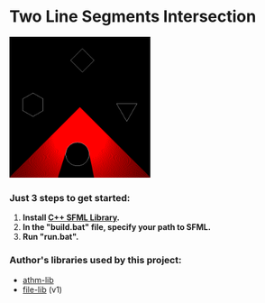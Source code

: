 # Two Line Segments Intersection

<kbd><img src="https://github.com/ZERDICORP/two_line_segments_intersection/blob/master/screenshots/s1.png?row=true" alt="screenshot" width="250" height="250"></kbd>

### Just 3 steps to get started:
  1) **Install [C++ SFML Library](https://www.sfml-dev.org/download.php).**
  2) **In the "build.bat" file, specify your path to SFML.**
  3) **Run "run.bat".**

### Author's libraries used by this project:
- [athm-lib](https://github.com/ZERDICORP/athm-lib.git)
- [file-lib](https://github.com/ZERDICORP/file-lib/tree/v1) (v1)
